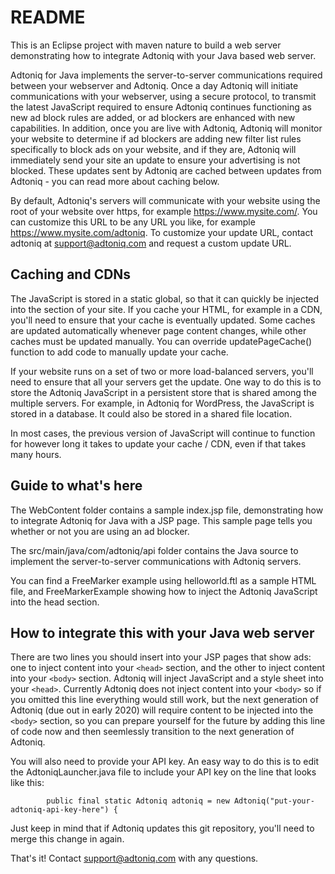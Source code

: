 # README #

This is an Eclipse project with maven nature to build a web server demonstrating how to integrate Adtoniq with your Java based web server.

Adtoniq for Java implements the server-to-server communications required between your webserver and Adtoniq. Once a day Adtoniq will initiate communications with your webserver, using a secure protocol, to transmit the latest JavaScript required to ensure Adtoniq continues functioning as new ad block rules are added, or ad blockers are enhanced with new capabilities. In addition, once you are live with Adtoniq, Adtoniq will monitor your website to determine if ad blockers are adding new filter list rules specifically to block ads on your website, and if they are, Adtoniq will immediately send your site an update to ensure your advertising is not blocked. These updates sent by Adtoniq are cached between updates from Adtoniq - you can read more about caching below.

By default, Adtoniq's servers will communicate with your website using the root of your website over https, for example https://www.mysite.com/. You can customize this URL to be any URL you like, for example https://www.mysite.com/adtoniq. To customize your update URL, contact adtoniq at support@adtoniq.com and request a custom update URL.

## Caching and CDNs ##

The JavaScript is stored in a static global, so that it can quickly be injected into the <head> section of your site. If you cache your HTML, for example in a CDN, you'll need to ensure that your cache is eventually updated. Some caches are updated automatically whenever page content changes, while other caches must be updated manually. You can override updatePageCache() function to add code to manually update your cache.
	
If your website runs on a set of two or more load-balanced servers, you'll need to ensure that all your servers get the update. One way to do this is to store the Adtoniq JavaScript in a persistent store that is shared among the multiple servers. For example, in Adtoniq for WordPress, the JavaScript is stored in a database. It could also be stored in a shared file location.

In most cases, the previous version of JavaScript will continue to function for however long it takes to update your cache / CDN, even if that takes many hours. 

## Guide to what's here ##

The WebContent folder contains a sample index.jsp file, demonstrating how to integrate Adtoniq for Java with a JSP page. This sample page tells you whether or not you are using an ad blocker.

The src/main/java/com/adtoniq/api folder contains the Java source to implement the server-to-server communications with Adtoniq servers.

You can find a FreeMarker example using helloworld.ftl as a sample HTML file, and FreeMarkerExample showing how to inject the Adtoniq JavaScript into the head section.

## How to integrate this with your Java web server ##

There are two lines you should insert into your JSP pages that show ads: one to inject content into your `<head>` section, and the other to inject content into your `<body>` section. Adtoniq will inject JavaScript and a style sheet into your `<head>`. Currently Adtoniq does not inject content into your `<body>` so if you omitted this line everything would still work, but the next generation of Adtoniq (due out in early 2020) will require content to be injected into the `<body>` section, so you can prepare yourself for the future by adding this line of code now and then seemlessly transition to the next generation of Adtoniq.

You will also need to provide your API key. An easy way to do this is to edit the AdtoniqLauncher.java file to include your API key on the line that looks like this:

	    	public final static Adtoniq adtoniq = new Adtoniq("put-your-adtoniq-api-key-here") {

Just keep in mind that if Adtoniq updates this git repository, you'll need to merge this change in again.

That's it! Contact support@adtoniq.com with any questions.
